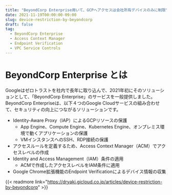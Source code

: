 ```yaml
---
title: "BeyondCorp Enterprise用いて、GCPへアクセスは会社所有デバイスのみに制限"
date: 2021-11-19T00:00:00-09:00
slug: device-restriction-by-beyondcorp
draft: false
tag:
  - BeyondCorp Enterprise
  - Access Context Manager
  - Endpoint Verification
  - VPC Service Controls
---
```


# BeyondCorp Enterprise とは

Googleはゼロトラストを社内で長年に取り込んで、2021年初にそのソリューションとして、「BeyondCorp Enterprise」のサービスを一般提供しました。 BeyondCorp Enterpriseは、以下４つのGoogle Cloudサービスの組み合わせて、セキュリティの向上につながるソリューションです。

- Identity-Aware Proxy（IAP）によるGCPリソースの保護
  - App Engine、Compute Engine、Kubernetes Engine、オンプレミス環境で動くアプリケーションの保護
  - VMインスタンスへのSSH、RDP接続の保護
- アクセスルールを定義するため、Access Context Manager（ACM）でアクセスレベルの作成
- Identity and Access Management（IAM）条件の適用
  - ACMで作成したアクセスレベルをIAM条件に適用
- Google Chrome拡張機能のEndpoint Verificationによるデバイス情報の収集


{{< readmore link="https://dryaki.gicloud.co.jp/articles/device-restriction-by-beyondcorp" >}}